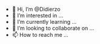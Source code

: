 - 👋 Hi, I’m @Didierzo
- 👀 I’m interested in ...
- 🌱 I’m currently learning ...
- 💞️ I’m looking to collaborate on ...
- 📫 How to reach me ...

<!---
Didierzo/Didierzo is a ✨ special ✨ repository because its `README.md` (this file) appears on your GitHub profile.
You can click the Preview link to take a look at your changes.
--->
